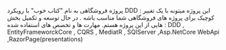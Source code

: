 پروژه فروشگاهی به نام "کتاب خوب" با رویکرد DDD :
این پروژه میتونه با یک تغییر کوچیک برای پروژه های فروشگاهی شما مناسب باشه . در حال توسعه و تکمیل بخش هایی از این پروژه هستم.
مهارت ها و تخصص های استفاده شده : DDD , EntityFrameworckCore , CQRS , MediatR , SQlServer ,Asp.NetCore WebApi ,RazorPage(presentations)
